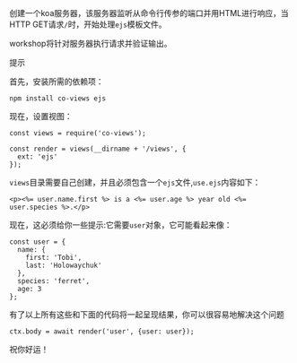 创建一个koa服务器，该服务器监听从命令行传参的端口并用HTML进行响应，当HTTP GET请求`/`时，开始处理`ejs`模板文件。

workshop将针对服务器执行请求并验证输出。

提示

首先，安装所需的依赖项：

```
npm install co-views ejs
```

现在，设置视图：

```
const views = require('co-views');

const render = views(__dirname + '/views', {
  ext: 'ejs'
});
```

`views`目录需要自己创建，并且必须包含一个`ejs`文件,`use.ejs`内容如下：

```
<p><%= user.name.first %> is a <%= user.age %> year old <%= user.species %>.</p>
```

现在，这必须给你一些提示:它需要`user`对象，它可能看起来像：

```
const user = {
  name: {
    first: 'Tobi',
    last: 'Holowaychuk'
  },
  species: 'ferret',
  age: 3
};
```

有了以上所有这些和下面的代码将一起呈现结果，你可以很容易地解决这个问题

```
ctx.body = await render('user', {user: user});
```

祝你好运！

